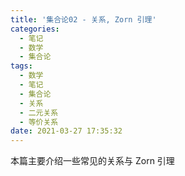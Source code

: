 ```yaml
---
title: '集合论02 - 关系, Zorn 引理'
categories:
  - 笔记
  - 数学
  - 集合论
tags:
  - 数学
  - 笔记
  - 集合论
  - 关系
  - 二元关系
  - 等价关系
date: 2021-03-27 17:35:32
---
```


本篇主要介绍一些常见的关系与 Zorn 引理

<!-- more -->
